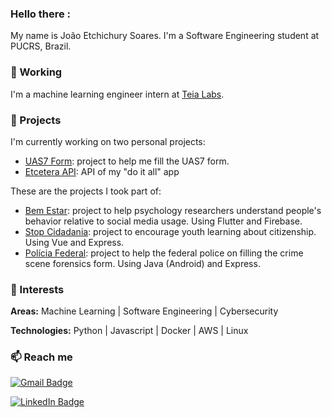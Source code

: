 ### Hello there :
My name is João Etchichury Soares. I'm a Software Engineering student at PUCRS, Brazil.

### :office: Working

I'm a machine learning engineer intern at [Teia Labs](http://www.teialabs.com/).

### :construction: Projects

I'm currently working on two personal projects:
- [UAS7 Form](github.com/etchichury/uas7-form): project to help me fill the UAS7 form.
- [Etcetera API](github.com/etchichury/Etcetera-API): API of my "do it all" app

These are the projects I took part of:
- [Bem Estar](ages.pucrs.br/?page_id=125): project to help psychology researchers understand people's behavior relative to social media usage. Using Flutter and Firebase.
- [Stop Cidadania](ages.pucrs.br/?page_id=559): project to encourage youth learning about citizenship. Using Vue and Express.
- [Polícia Federal](tools.ages.pucrs.br/PoliciaFederal): project to help the federal police on filling the crime scene forensics form. Using Java (Android) and Express.

### :telescope: Interests
**Areas:**
Machine Learning | Software Engineering | Cybersecurity

**Technologies:**
Python | Javascript | Docker | AWS | Linux

### :mailbox: Reach me

[![Gmail Badge](https://img.shields.io/badge/-Gmail-c14438?&style=flat-square&logo=gmail&logoColor=white&link=joaoetchichurys@gmail.com)](mailto:joaoetchichurys@gmail.com)

[![LinkedIn Badge](https://img.shields.io/badge/LinkedIn-%230077B5.svg?&style=flat-square&logo=linkedin&logoColor=white&link=linkedin.com/in/joaoesoares)](https://linkedin.com/in/joaoesoares)


